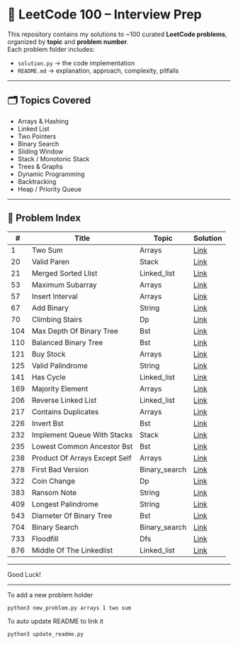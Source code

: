 # 🚀 LeetCode 100 – Interview Prep

This repository contains my solutions to ~100 curated **LeetCode problems**, organized by **topic** and **problem number**.  
Each problem folder includes:
- `solution.py` → the code implementation
- `README.md` → explanation, approach, complexity, pitfalls

---

## 🗂 Topics Covered
- Arrays & Hashing
- Linked List
- Two Pointers
- Binary Search
- Sliding Window
- Stack / Monotonic Stack
- Trees & Graphs
- Dynamic Programming
- Backtracking
- Heap / Priority Queue

---

## 📑 Problem Index

| #   | Title | Topic | Solution |
|-----|-------|-------|----------|
| 1 | Two Sum | Arrays | [Link](arrays/001-two-sum) |
| 20 | Valid Paren | Stack | [Link](stack/020-valid-paren) |
| 21 | Merged Sorted Llist | Linked_list | [Link](linked_list/021-merged-sorted-llist) |
| 53 | Maximum Subarray | Arrays | [Link](arrays/053-maximum-subarray) |
| 57 | Insert Interval | Arrays | [Link](arrays/057-insert-interval) |
| 67 | Add Binary | String | [Link](string/067-add-binary) |
| 70 | Climbing Stairs | Dp | [Link](dp/070-climbing-stairs) |
| 104 | Max Depth Of Binary Tree | Bst | [Link](bst/104-max-depth-of-binary-tree) |
| 110 | Balanced Binary Tree | Bst | [Link](bst/110-balanced-binary-tree) |
| 121 | Buy Stock | Arrays | [Link](arrays/121-buy-stock) |
| 125 | Valid Palindrome | String | [Link](string/125-valid-palindrome) |
| 141 | Has Cycle | Linked_list | [Link](linked_list/141-has-cycle) |
| 169 | Majority Element | Arrays | [Link](arrays/169-majority-element) |
| 206 | Reverse Linked List | Linked_list | [Link](linked_list/206-reverse-linked-list) |
| 217 | Contains Duplicates | Arrays | [Link](arrays/217-contains-duplicates) |
| 226 | Invert Bst | Bst | [Link](bst/226-invert-bst) |
| 232 | Implement Queue With Stacks | Stack | [Link](stack/232-implement-queue-with-stacks) |
| 235 | Lowest Common Ancestor Bst | Bst | [Link](bst/235-lowest-common-ancestor-bst) |
| 238 | Product Of Arrays Except Self | Arrays | [Link](arrays/238-product-of-arrays-except-self) |
| 278 | First Bad Version | Binary_search | [Link](binary_search/278-first-bad-version) |
| 322 | Coin Change | Dp | [Link](dp/322-coin-change) |
| 383 | Ransom Note | String | [Link](string/383-ransom-note) |
| 409 | Longest Palindrome | String | [Link](string/409-longest-palindrome) |
| 543 | Diameter Of Binary Tree | Bst | [Link](bst/543-diameter-of-binary-tree) |
| 704 | Binary Search | Binary_search | [Link](binary_search/704-binary-search) |
| 733 | Floodfill | Dfs | [Link](dfs/733-floodfill) |
| 876 | Middle Of The Linkedlist | Linked_list | [Link](linked_list/876-middle-of-the-linkedlist) |
---

Good Luck!

---

To add a new problem holder

```
python3 new_problem.py arrays 1 two sum
```

To auto update README to link it

```
python3 update_readme.py
```